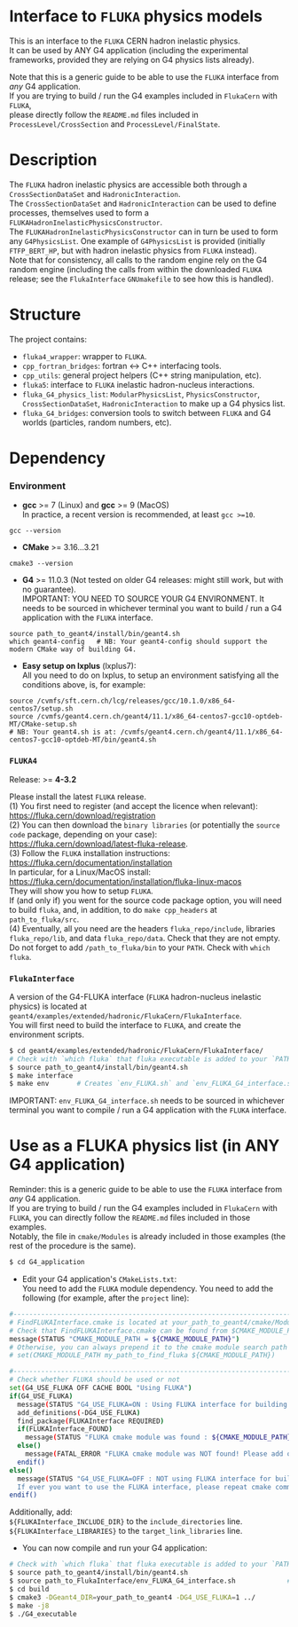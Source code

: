 # Interface to `FLUKA` physics models

This is an interface to the `FLUKA` CERN hadron inelastic physics.  
It can be used by ANY G4 application (including the experimental frameworks, provided they are relying on G4 physics lists already).  
    
Note that this is a generic guide to be able to use the `FLUKA` interface from *any* G4 application.   
If you are trying to build / run the G4 examples included in `FlukaCern` with `FLUKA`,  
please directly follow the `README.md` files included in    
`ProcessLevel/CrossSection` and `ProcessLevel/FinalState`.  


# Description

The `FLUKA` hadron inelastic physics are accessible both through a `CrossSectionDataSet` and `HadronicInteraction`.  
The `CrossSectionDataSet` and `HadronicInteraction` can be used to define processes, themselves used to form a `FLUKAHadronInelasticPhysicsConstructor`.  
The `FLUKAHadronInelasticPhysicsConstructor` can in turn be used to form any `G4PhysicsList`. One example of `G4PhysicsList` is provided (initially `FTFP_BERT_HP`, but with hadron inelastic physics from `FLUKA` instead).  
Note that for consistency, all calls to the random engine rely on the G4 random engine (including the calls from within the downloaded `FLUKA` release; see the `FlukaInterface` `GNUmakefile` to see how this is handled).


# Structure

The project contains:  
- `fluka4_wrapper`: wrapper to `FLUKA`.
- `cpp_fortran_bridges`: fortran <-> C++ interfacing tools.
- `cpp_utils`: general project helpers (C++ string manipulation, etc).
- `fluka5`: interface to `FLUKA` inelastic hadron-nucleus interactions.
- `fluka_G4_physics_list`: `ModularPhysicsList`, `PhysicsConstructor`, `CrossSectionDataSet`, `HadronicInteraction` to make up a G4 physics list.
- `fluka_G4_bridges`: conversion tools to switch between `FLUKA` and G4 worlds (particles, random numbers, etc).


# Dependency

### Environment
- **gcc** >= 7 (Linux) and **gcc** >= 9 (MacOS)   
In practice, a recent version is recommended, at least `gcc >=10`.    
```
gcc --version
```

- **CMake** >= 3.16...3.21
```
cmake3 --version
```

- **G4** >= 11.0.3 (Not tested on older G4 releases: might still work, but with no guarantee).  
IMPORTANT: YOU NEED TO SOURCE YOUR G4 ENVIRONMENT.
It needs to be sourced in whichever terminal you want to build / run a G4 application with the `FLUKA` interface. 
```
source path_to_geant4/install/bin/geant4.sh
which geant4-config   # NB: Your geant4-config should support the modern CMake way of building G4.
```

- **Easy setup on lxplus** (lxplus7):   
All you need to do on lxplus, to setup an environment satisfying all the conditions above, is, for example:
```
source /cvmfs/sft.cern.ch/lcg/releases/gcc/10.1.0/x86_64-centos7/setup.sh
source /cvmfs/geant4.cern.ch/geant4/11.1/x86_64-centos7-gcc10-optdeb-MT/CMake-setup.sh
# NB: Your geant4.sh is at: /cvmfs/geant4.cern.ch/geant4/11.1/x86_64-centos7-gcc10-optdeb-MT/bin/geant4.sh
```

### `FLUKA4`
Release: >= **4-3.2**   
    
Please install the latest `FLUKA` release.      
(1) You first need to register (and accept the licence when relevant): https://fluka.cern/download/registration   
(2) You can then download the `binary libraries` (or potentially the `source code` package, depending on your case):    
https://fluka.cern/download/latest-fluka-release.    
(3) Follow the `FLUKA` installation instructions: https://fluka.cern/documentation/installation    
In particular, for a Linux/MacOS install: https://fluka.cern/documentation/installation/fluka-linux-macos      
They will show you how to setup `FLUKA`.   
If (and only if) you went for the source code package option, you will need to build `fluka`, and, in addition, to do `make cpp_headers` at `path_to_fluka/src`.    
(4) Eventually, all you need are the headers `fluka_repo/include`, libraries `fluka_repo/lib`, and data `fluka_repo/data`. Check that they are not empty.    
Do not forget to add `/path_to_fluka/bin` to your `PATH`. Check with `which fluka`.  

### `FlukaInterface`
A version of the G4-FLUKA interface (`FLUKA` hadron-nucleus inelastic physics) 
is located at `geant4/examples/extended/hadronic/FlukaCern/FlukaInterface`.   
You will first need to build the interface to `FLUKA`, and create the environment scripts.   
```bash
$ cd geant4/examples/extended/hadronic/FlukaCern/FlukaInterface/
# Check with `which fluka` that fluka executable is added to your `PATH`.
$ source path_to_geant4/install/bin/geant4.sh
$ make interface
$ make env       # Creates `env_FLUKA.sh` and `env_FLUKA_G4_interface.sh`
```
IMPORTANT: `env_FLUKA_G4_interface.sh` needs to be sourced in whichever terminal 
you want to compile / run a G4 application with the `FLUKA` interface.    


# Use as a FLUKA physics list (in ANY G4 application)
Reminder: this is a generic guide to be able to use the `FLUKA` interface from *any* G4 application.  
If you are trying to build / run the G4 examples included in `FlukaCern` with `FLUKA`, you can directly follow the `README.md` files included in those examples.  
Notably, the file in `cmake/Modules` is already included in those examples (the rest of the procedure is the same).  
  
```bash
$ cd G4_application
```

- Edit your G4 application's `CMakeLists.txt`:  
You need to add the `FLUKA` module dependency. You need to add the following (for example, after the `project` line):
```bash
#----------------------------------------------------------------------------
# FindFLUKAInterface.cmake is located at your_path_to_geant4/cmake/Modules/FindFLUKAInterface.cmake
# Check that FindFLUKAInterface.cmake can be found from $CMAKE_MODULE_PATH
message(STATUS "CMAKE_MODULE_PATH = ${CMAKE_MODULE_PATH}")
# Otherwise, you can always prepend it to the cmake module search path with:
# set(CMAKE_MODULE_PATH my_path_to_find_fluka ${CMAKE_MODULE_PATH})

#----------------------------------------------------------------------------
# Check whether FLUKA should be used or not
set(G4_USE_FLUKA OFF CACHE BOOL "Using FLUKA")
if(G4_USE_FLUKA)
  message(STATUS "G4_USE_FLUKA=ON : Using FLUKA interface for building ${PROJECT_SOURCE_DIR}")
  add_definitions(-DG4_USE_FLUKA)
  find_package(FLUKAInterface REQUIRED)
  if(FLUKAInterface_FOUND)
    message(STATUS "FLUKA cmake module was found : ${CMAKE_MODULE_PATH}")
  else()
    message(FATAL_ERROR "FLUKA cmake module was NOT found! Please add one.")
  endif()
else()
  message(STATUS "G4_USE_FLUKA=OFF : NOT using FLUKA interface for building ${PROJECT_SOURCE_DIR}. \n \
  If ever you want to use the FLUKA interface, please repeat cmake command with -DG4_USE_FLUKA=1")
endif()
```
Additionally, add:  
`${FLUKAInterface_INCLUDE_DIR}` to the `include_directories` line.  
`${FLUKAInterface_LIBRARIES}` to the `target_link_libraries` line.  

- You can now compile and run your G4 application:
```bash
# Check with `which fluka` that fluka executable is added to your `PATH`.
$ source path_to_geant4/install/bin/geant4.sh
$ source path_to_FlukaInterface/env_FLUKA_G4_interface.sh             # Carefully follow the setup instructions if anything fails.
$ cd build
$ cmake3 -DGeant4_DIR=your_path_to_geant4 -DG4_USE_FLUKA=1 ../
$ make -j8
$ ./G4_executable
```

